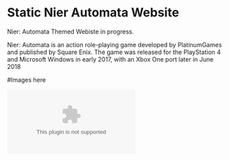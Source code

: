 # Static Nier Automata Website
Nier: Automata Themed Webiste in progress.

Nier: Automata is an action role-playing game developed by PlatinumGames and published by Square Enix. The game was released for the PlayStation 4 and Microsoft Windows in early 2017, with an Xbox One port later in June 2018

#Images here


![Test](youtube.com)
